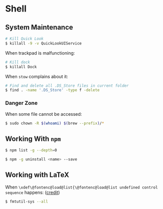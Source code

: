 # Shell

## System Maintenance

```bash
# Kill Quick Look
$ killall -9 -v QuickLookUIService
```

When trackpad is malfunctioning:

```bash
# Kill dock
$ killall Dock
```

When `stow` complains about it:

```bash
# Find and delete all .DS_Store files in current folder
$ find . -name '.DS_Store' -type f -delete
```

### Danger Zone

When some file cannot be accessed:

```bash
$ sudo chown -R $(whoami) $(brew --prefix)/*
```

## Working With `npm`

```bash
$ npm list -g --depth=0
```

```bash
$ npm -g uninstall <name> --save
```

## Working with LaTeX

When `\xdef\@fontenc@load@list{\@fontenc@load@list undefined control sequence` happens: \([credit](https://stackoverflow.com/a/60493558/10668706)\)

```bash
$ fmtutil-sys --all
```

